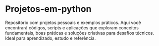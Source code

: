 # Projetos-em-python
Repositório com projetos pessoais e exemplos práticos. Aqui você encontrará códigos, scripts e aplicações que exploram conceitos fundamentais, boas práticas e soluções criativas para desafios técnicos. Ideal para aprendizado, estudo e referência.
